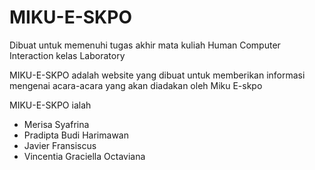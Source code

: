# MIKU-E-SKPO
Dibuat untuk memenuhi tugas akhir mata kuliah Human Computer Interaction kelas Laboratory

MIKU-E-SKPO adalah website yang dibuat untuk memberikan informasi mengenai acara-acara yang akan diadakan oleh Miku E-skpo

MIKU-E-SKPO ialah
- Merisa Syafrina
- Pradipta Budi Harimawan
- Javier Fransiscus
- Vincentia Graciella Octaviana
